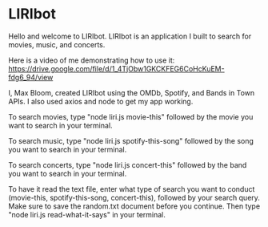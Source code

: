 # LIRIbot
Hello and welcome to LIRIbot. LIRIbot is an application I built to search for movies, music, and concerts.

Here is a video of me demonstrating how to use it: https://drive.google.com/file/d/1_4TjObw1GKCKFEG6CoHcKuEM-fdg6_94/view

I, Max Bloom, created LIRIbot using the OMDb, Spotify, and Bands in Town APIs. I also used axios and node to get my app working.

To search movies, type "node liri.js movie-this" followed by the movie you want to search in your terminal. 

To search music, type "node liri.js spotify-this-song" followed by the song you want to search in your terminal. 

To search concerts, type "node liri.js concert-this" followed by the band you want to search in your terminal.

To have it read the text file, enter what type of search you want to conduct (movie-this, spotify-this-song, concert-this), followed by your search query. Make sure to save the random.txt document before you continue. Then type "node liri.js read-what-it-says" in your terminal.